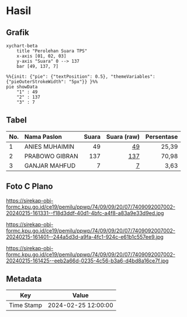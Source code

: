 # Hasil

## Grafik

```mermaid
xychart-beta
    title "Perolehan Suara TPS"
    x-axis [01, 02, 03]
    y-axis "Suara" 0 --> 137
    bar [49, 137, 7]
```

```mermaid
%%{init: {"pie": {"textPosition": 0.5}, "themeVariables": {"pieOuterStrokeWidth": "5px"}} }%%
pie showData
    "1" : 49
    "2" : 137
    "3" : 7
```

## Tabel

| No. | Nama Paslon    | Suara | Suara (raw) | Persentase |
|:--- |:-------------- | -----:| -----------:| ----------:|
| 1   | ANIES MUHAIMIN | 49    | [49][p-1]   | 25,39      |
| 2   | PRABOWO GIBRAN | 137   | [137][p-2]  | 70,98      |
| 3   | GANJAR MAHFUD  | 7     | [7][p-3]    | 3,63       |


[p-1]: https://github.com/gigit-pemilu/pemilu-2024-74-sulawesi-tenggara/blob/main/pilpres/hitung-suara/sub/74-sulawesi-tenggara/sub/09-konawe-utara/sub/09-andowia/sub/2007-mataiwoi/sub/002-tps/sub/paslon-1.txt
[p-2]: https://github.com/gigit-pemilu/pemilu-2024-74-sulawesi-tenggara/blob/main/pilpres/hitung-suara/sub/74-sulawesi-tenggara/sub/09-konawe-utara/sub/09-andowia/sub/2007-mataiwoi/sub/002-tps/sub/paslon-2.txt
[p-3]: https://github.com/gigit-pemilu/pemilu-2024-74-sulawesi-tenggara/blob/main/pilpres/hitung-suara/sub/74-sulawesi-tenggara/sub/09-konawe-utara/sub/09-andowia/sub/2007-mataiwoi/sub/002-tps/sub/paslon-3.txt

## Foto C Plano

https://sirekap-obj-formc.kpu.go.id/ce19/pemilu/ppwp/74/09/09/20/07/7409092007002-20240215-161331--f18d3ddf-40d1-4bfc-a4f8-a83a9e33d9ed.jpg

https://sirekap-obj-formc.kpu.go.id/ce19/pemilu/ppwp/74/09/09/20/07/7409092007002-20240215-161401--244a5d3d-a9fa-4fc1-924c-e61b1c557ee9.jpg

https://sirekap-obj-formc.kpu.go.id/ce19/pemilu/ppwp/74/09/09/20/07/7409092007002-20240215-161425--eeb2a66d-0235-4c56-b3a6-d4bd8a16ce7f.jpg


## Metadata

| Key        | Value               |
| ---------- | ------------------- |
| Time Stamp | 2024-02-25 12:00:00 |



